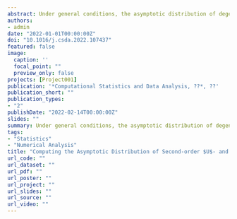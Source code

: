 ```yaml
---
abstract: Under general conditions, the asymptotic distribution of degenerate second-order $U$- and $V$-statistics is an (infinite) weighted sum of $\chi^2$ random variables whose weights are the eigenvalues of an integral operator associated with the kernel of the statistic. Also the behavior of the statistic in terms of power can be characterized through the eigenvalues and the eigenfunctions of the same integral operator. No general algorithm seems to be available to compute these quantities starting from the kernel of the statistic. An algorithm is proposed to approximate (as precisely as needed) the asymptotic distribution and the power of the test statistics, and to build several measures of performance for tests based on $U$- and $V$-statistics. The algorithm uses the Wielandt–Nyström method of approximation of an integral operator based on quadrature, and can be used with several methods of numerical integration. An extensive numerical study shows that the Wielandt–Nyström method based on Clenshaw–Curtis quadrature performs very well both for the eigenvalues and the eigenfunctions.
authors:
- admin
date: "2022-01-01T00:00:00Z"
doi: "10.1016/j.csda.2022.107437"
featured: false
image:
  caption: ''
  focal_point: ""
  preview_only: false
projects: [Project001]
publication: '*Computational Statistics and Data Analysis, ??*, ??'
publication_short: ""
publication_types:
- "2"
publishDate: "2022-02-14T00:00:00Z"
slides: ""
summary: Under general conditions, the asymptotic distribution of degenerate second-order $U$- and $V$-statistics is an (infinite) weighted sum of $\chi^2$ random variables whose weights are the eigenvalues of an integral operator associated with the kernel of the statistic. Also the behavior of the statistic in terms of power can be characterized through the eigenvalues and the eigenfunctions of the same integral operator. No general algorithm seems to be available to compute these quantities starting from the kernel of the statistic. An algorithm is proposed to approximate (as precisely as needed) the asymptotic distribution and the power of the test statistics, and to build several measures of performance for tests based on $U$- and $V$-statistics. The algorithm uses the Wielandt–Nyström method of approximation of an integral operator based on quadrature, and can be used with several methods of numerical integration. An extensive numerical study shows that the Wielandt–Nyström method based on Clenshaw–Curtis quadrature performs very well both for the eigenvalues and the eigenfunctions.
tags:
- "Statistics"
- "Numerical Analysis"
title: "Computing the Asymptotic Distribution of Second-order $U$- and $V$-statistics"
url_code: ""
url_dataset: ""
url_pdf: ""
url_poster: ""
url_project: ""
url_slides: ""
url_source: ""
url_video: ""
---
```



<script type="text/javascript" src="//cdn.plu.mx/widget-details.js"></script>
<a href="https://plu.mx/plum/a/?doi=10.1016/j.csda.2022.107437" class="plumx-details"></a>
